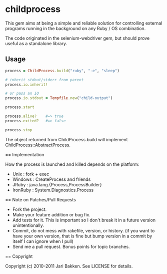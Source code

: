 childprocess
============

This gem aims at being a simple and reliable solution for controlling
external programs running in the background on any Ruby / OS combination.

The code originated in the selenium-webdriver gem, but should prove useful as
a standalone library.

Usage
-----
```ruby
process = ChildProcess.build("ruby", "-e", "sleep")

# inherit stdout/stderr from parent
process.io.inherit!

# or pass an IO
process.io.stdout = Tempfile.new("child-output")

process.start

process.alive?    #=> true
process.exited?   #=> false

process.stop
```

The object returned from ChildProcess.build will implement ChildProcess::AbstractProcess.

== Implementation

How the process is launched and killed depends on the platform:

* Unix     : fork + exec
* Windows  : CreateProcess and friends
* JRuby    : java.lang.{Process,ProcessBuilder}
* IronRuby : System.Diagnostics.Process

== Note on Patches/Pull Requests

* Fork the project.
* Make your feature addition or bug fix.
* Add tests for it. This is important so I don't break it in a
  future version unintentionally.
* Commit, do not mess with rakefile, version, or history.
  (if you want to have your own version, that is fine but bump version in a commit by itself I can ignore when I pull)
* Send me a pull request. Bonus points for topic branches.

== Copyright

Copyright (c) 2010-2011 Jari Bakken. See LICENSE for details.
